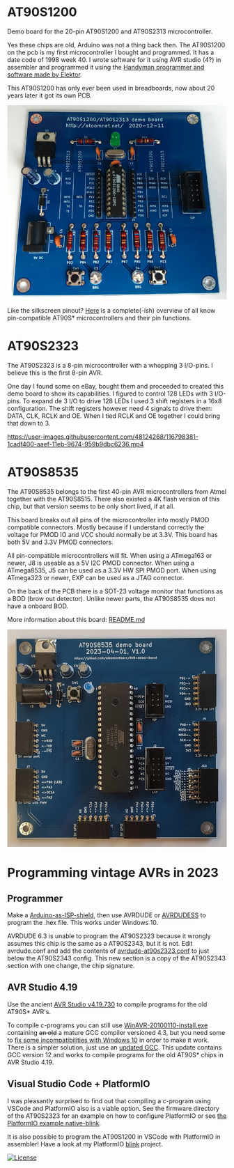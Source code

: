 # AT90S1200

Demo board for the 20-pin AT90S1200 and AT90S2313 microcontroller.

Yes these chips are old, Arduino was not a thing back then. The AT90S1200 on the pcb is my first microcontroller I bought and programmed. It has a date code of 1998 week 40. I wrote software for it using AVR studio (4?) in assembler and programmed it using the [Handyman programmer and software made by Elektor](https://www.elektormagazine.com/magazine/elektor-199712/33974).

This AT90S1200 has only ever been used in breadboards, now about 20 years later it got its own PCB.

![](at90s1200/Kicad/at90s1200-pcb.jpg)

Like the silkscreen pinout? [Here](AVR%20overview.md) is a complete(-ish) overview of all know pin-compatible AT90S* microcontrollers and their pin functions.

# AT90S2323

The AT90S2323 is a 8-pin microcontroller with a whopping 3 I/O-pins. I believe this is the first 8-pin AVR.

One day I found some on eBay, bought them and proceeded to created this demo board to show its capabilities. I figured to control 128 LEDs with 3 I/O-pins. To expand de 3 I/O to drive 128 LEDs I used 3 shift registers in a 16x8 configuration. The shift registers however need 4 signals to drive them: DATA, CLK, RCLK and OE. When I tied RCLK and OE together I could bring that down to 3.

https://user-images.githubusercontent.com/48124268/116798381-1cadf400-aaef-11eb-9674-959b9dbc6236.mp4

# AT90S8535

The AT90S8535 belongs to the first 40-pin AVR microcontrollers from Atmel together with the AT90S8515. There also existed a 4K flash version of this chip, but that version seems to be only short lived, if at all.

This board breaks out all pins of the microcontroller into mostly PMOD compatible connectors. Mostly because if I understand correctly the voltage for PMOD IO and VCC should normally be at 3.3V. This board has both 5V and 3.3V PMOD connectors.

All pin-compatible microcontrollers will fit. When using a ATmega163 or newer, J8 is useable as a 5V I2C PMOD connector. When using a ATmega8535, J5 can be used as a 3.3V HW SPI PMOD port. When using ATmega323 or newer, EXP can be used as a JTAG connector.

On the back of the PCB there is a SOT-23 voltage monitor that functions as a BOD (brow out detector). Unlike newer parts, the AT90S8535 does not have a onboard BOD.

More information about this board: [README.md](at90s8535/README.md)

![](at90s8535/Kicad/at90s8535.jpg)

# Programming vintage AVRs in 2023

## Programmer

Make a [Arduino-as-ISP-shield](https://github.com/atoomnetmarc/Arduino-as-ISP-shield), then use AVRDUDE or [AVRDUDESS](https://blog.zakkemble.net/avrdudess-a-gui-for-avrdude/) to program the .hex file. This works under Windows 10.

AVRDUDE 6.3 is unable to program the AT90S2323 because it wrongly assumes this chip is the same as a AT90S2343, but it is not. Edit avrdude.conf and add the contents of [avrdude-at90s2323.conf](avrdude-at90s2323.conf) to just below the AT90S2343 config. This new section is a copy of the AT90S2343 section with one change, the chip signature.

## AVR Studio 4.19

Use the ancient [AVR Studio v4.19.730](https://www.microchip.com/mplab/avr-support/avr-and-sam-downloads-archive) to compile programs for the old AT90S* AVR's.

To compile c-programs you can still use [WinAVR-20100110-install.exe](https://sourceforge.net/projects/winavr/files/WinAVR/20100110/) containing ~~an old~~ a mature GCC compiler versioned 4.3, but you need some to [fix some incompatibilities with Windows 10](https://www.avrfreaks.net/forum/windows-81-compilation-error?page=all) in order to make it work.\
There is a simpler solution, just use an [updated GCC](https://blog.zakkemble.net/avr-gcc-builds/). This update contains GCC version 12 and works to compile programs for the old AT90S* chips in AVR Studio 4.19.

## Visual Studio Code + PlatformIO

I was pleasantly surprised to find out that compiling a c-program using VSCode and PlatformIO also is a viable option. See the firmware directory of the AT90S2323 for an example on how to configure PlatformIO or see [the PlatformIO example native-blink](https://github.com/platformio/platform-atmelavr/tree/develop/examples/native-blink).

It is also possible to program the AT90S1200 in VSCode with PlatformIO in assembler! Have a look at my PlatformIO [blink](at90s1200/Firmware/PlatformIO/blink/) project.


[![License](https://img.shields.io/badge/License-Apache%202.0-blue.svg)](https://opensource.org/licenses/Apache-2.0)
